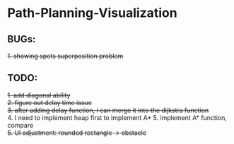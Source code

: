 # Path-Planning-Visualization

## BUGs:
~~1. showing spots superposition problem~~

## TODO:
~~1. add diagonal ability~~<br>
~~2. figure out delay time issue~~<br>
~~3. after adding delay function, i can merge it into the dijkstra function~~<br>
4. I need to implement heap first to implement A*
5. implement A* function, compare<br>
~~5. UI adjustment: rounded rectangle -> obstacle~~<br>
